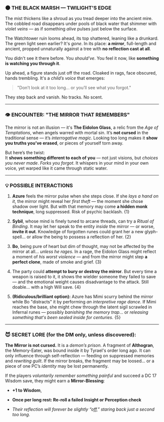 ### 🌑 THE BLACK MARSH — TWILIGHT'S EDGE

The mist thickens like a shroud as you tread deeper into the ancient mire. The cobbled road disappears under pools of black water that shimmer with _violet veins_ — as if something _alive_ pulses just below the surface.

The Watchtower ruin looms ahead, its top shattered, leaning like a drunkard. The green light seen earlier? It's _gone_. In its place: **a mirror**, full-length and ancient, propped unnaturally against a tree with **no reflection cast at all**.

You didn't see it there before. You _should've_. You feel it now, like **something is watching you through it**.

Up ahead, a figure stands just off the road. Cloaked in rags, face obscured, hands trembling. It's a _child’s voice_ that emerges:

> "Don’t look at it too long... or you’ll see what you forgot."

They step back and vanish. No tracks. No scent.

---

### 👁️ ENCOUNTER: "THE MIRROR THAT REMEMBERS"

The mirror is not an illusion — it's **The Eidolon Glass**, a relic from the _Age of Temptations_, when angels warred with mortal sin. It’s **not cursed** in the traditional sense — it’s _interrogative magic_. Looking too long makes it **show you truths you’ve erased**, or pieces of yourself torn away.

But here’s the twist:  
It **shows something different to each of you** — not just visions, but _choices you never made_. _Forks you forgot_. It whispers in your mind in your own voice, yet warped like it came through static water.

---

### 💡 POSSIBLE INTERACTIONS

1. **Azure** feels the mirror pulse when she steps close. If she _lays a hand on it_, the mirror might reveal her _first theft_ — the moment she chose shadow over light. But with that memory may come **a hidden monk technique**, long suppressed. Risk of psychic backlash. {1}
    
2. **Sybil**, whose mind is finely tuned to arcane threads, can try a _Ritual of Binding_. It may let her speak to the entity _inside_ the mirror — or worse, **invite it out**. Knowledge of forgotten runes could grant her a new glyph-spell… or allow the being to possess a reflection of her. {2}
    
3. **Bo**, being pure of heart but dim of thought, may not be affected by the mirror at all... _unless he rages_. In a rage, the Eidolon Glass might reflect a moment of _his worst violence_ — and from the mirror might step **a perfect clone**, made of smoke and grief. {3}
    
4. The party could **attempt to bury or destroy the mirror**. But every time a weapon is raised to it, it shows the wielder someone they failed to save — and the emotional weight causes disadvantage to the attack. Still doable… with a high Will save. {4}
    
5. **(Ridiculous/brilliant option):** Azure has Mimi scurry behind the mirror while Bo "distracts" it by performing _an interpretive rage dance_. If Mimi reaches the base, she might chew through the latent sigil scrawled in Infernal runes — possibly _banishing the memory trap_… or _releasing something that's been sealed inside for centuries._ {5}
    

---

### 😈 SECRET LORE (for the DM only, unless discovered):

**The Mirror is not cursed.** It is a _demon’s prison._ A fragment of **Althogran**, the Memory-Eater, was bound inside it by Tyrael's order long ago. It can only influence through self-reflection — feeding on suppressed memories and _rewriting guilt_. If the mirror breaks, the fragment may be loosed... or a piece of one PC’s _identity_ may be lost permanently.

If the players _voluntarily remember something painful_ and succeed a DC 17 Wisdom save, they might earn a **Mirror-Blessing**:

- **+1 to Wisdom**,
    
- **Once per long rest: Re-roll a failed Insight or Perception check**
    
- _Their reflection will forever be slightly “off,” staring back just a second too long._